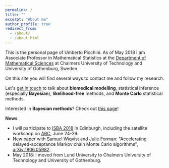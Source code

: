 ```yaml
---
permalink: /
title: ""
excerpt: "About me"
author_profile: true
redirect_from: 
  - /about/
  - /about.html
---
```


This is the personal page of Umberto Picchini. As of May 2018 I am Associate Professor in Mathematical Statistics at the [Department of Mathematical Sciences](https://www.chalmers.se/en/departments/math/Pages/default.aspx) at Chalmers University of Technology and University of Gothenburg, Sweden.

On this site you will find several ways to contact me and follow my research.

Let's [get in touch](contact) to talk about **biomedical modelling**, statistical inference (especially **Bayesian**), **likelihood-free** methods, and **Monte Carlo** statistical methods.

Interested in **Bayesian methods**? Check out [this page](bayes)!

**News**
- I will participate to [ISBA 2018](https://bayesian.org/isba2018/) in Edinburgh, including the satellite workshop on [ABC](https://sites.google.com/view/abc-in-edinburgh/), June 24-29.
- [New paper](https://arxiv.org/abs/1806.05982) with [Samuel Wiqvist](http://www.maths.lu.se/staff/samuel-wiqvist/) and [Julie Forman](https://biostat.ku.dk/staff_/?pure=en/persons/164838): "Accelerating delayed-acceptance Markov chain Monte Carlo algorithms", [arXiv:1806.05982](https://arxiv.org/abs/1806.05982).
- May 2018: I moved from Lund University to Chalmers University of Technology and University of Gothenburg.

